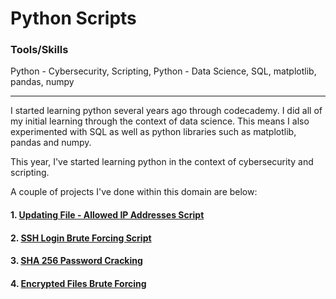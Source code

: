 # Python Scripts

### Tools/Skills 

Python - Cybersecurity, Scripting, Python - Data Science, SQL, matplotlib, pandas, numpy

---

I started learning python several years ago through codecademy. I did all of my initial learning through the context of data science. This means I also experimented with SQL as well as python libraries such as matplotlib, pandas and numpy.

This year, I've started learning python in the context of cybersecurity and scripting.&#x20;

A couple of projects I've done within this domain are below:

#### 1. [Updating ](updating-file-allowed-ip-addresses.md)[F](updating-file-allowed-ip-addresses.md)[ile - Allowed IP Addresses Script](updating-file-allowed-ip-addresses.md)

#### 2. [SSH Login Brute Forcing Script](ssh-login-brute-forcing.md)

#### 3. [SHA 256 Password Cracking](python-scripts/sha256-cracking.md)

#### 4. [Encrypted Files Brute Forcing](AIG-JobSimulation.md)
